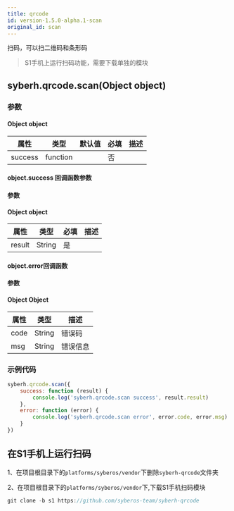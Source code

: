 ```yaml
---
title: qrcode
id: version-1.5.0-alpha.1-scan
original_id: scan
---
```


扫码，可以扫二维码和条形码
> S1手机上运行扫码功能，需要下载单独的模块


## syberh.qrcode.scan(Object object)
### 参数
#### Object object
| 属性     | 类型   | 默认值  |  必填 | 描述                         |
| ---------- | ------- | -------- | ---------------- | ----------------------------------
| success | function |  |  否     |     |

#### object.success 回调函数参数
#### 参数
#### Object object
| 属性   | 类型    | 必填 | 描述                    |
| ------ | ------- | ---- | ----------------------- |
| result | String | 是   |  |


#### object.error回调函数
#### 参数
#### Object Object
| 属性 | 类型  | 描述 |
| -- | -- | -- |
| code | String | 错误码 |
| msg | String  | 错误信息 |

### 示例代码

```javascript
syberh.qrcode.scan({
    success: function (result) {
        console.log('syberh.qrcode.scan success', result.result)
    },
    error: function (error) {
        console.log('syberh.qrcode.scan error', error.code, error.msg)
    }
})
```

## 在S1手机上运行扫码
1、在项目根目录下的`platforms/syberos/vendor`下删除`syberh-qrcode`文件夹

2、在项目根目录下的`platforms/syberos/vendor`下,下载S1手机扫码模块
```javascript
git clone -b s1 https://github.com/syberos-team/syberh-qrcode
```
